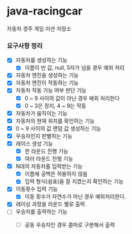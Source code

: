 # java-racingcar
자동차 경주 게임 미션 저장소

### 요구사항 정리
- [x] 자동차를 생성하는 기능
    - [x] 이름이 빈 값, null, 5자가 넘을 경우 예외 처리 
- [x] 자동차 엔진을 생성하는 기능
- [x] 자동차 엔진이 작동하는 기능
- [x] 자동차 작동 가능 여부 판단 기능
    - [x] 0 ~ 9 사이의 값이 아닌 경우 예외 처리한다
    - [x] 0 ~ 3은 정지, 4 ~ 9는 작동
- [x] 자동차가 움직이는 기능
- [x] 자동차의 현재 위치를 확인하는 기능
- [x] 0 ~ 9 사이의 값 랜덤 값 생성하는 기능
- [x] 우승자인지 판별하는 기능
- [x] 레이스 생성 기능
    - [x] 한 라운드 진행 기능 
    - [x] 여러 라운드 진행 기능
- [x] N대의 자동차를 입력받는 기능
    - [x] 이름에 공백은 허용하지 않음 
    - [x] 입력 형식(쉼표)을 잘 지켰는지 확인하는 기능
- [x] 이동횟수 입력 기능
    - [x] 이동 횟수가 자연수가 아닌 경우 예외처리한다.
- [x] 레이싱 과정을 라운드 별로 출력
- [ ] 우승자를 출력하는 기능
    - [ ] 공동 우승자인 경우 콤마로 구분해서 출력

 
